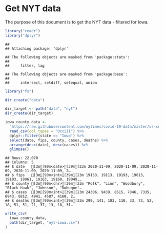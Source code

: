 Get NYT data
================

The purpose of this document is to get the NYT data - filtered for Iowa.

``` r
library("readr")
library("dplyr")
```

    ## 
    ## Attaching package: 'dplyr'

    ## The following objects are masked from 'package:stats':
    ## 
    ##     filter, lag

    ## The following objects are masked from 'package:base':
    ## 
    ##     intersect, setdiff, setequal, union

``` r
library("fs")
```

``` r
dir_create("data")

dir_target <- path("data", "nyt")
dir_create(dir_target)
```

``` r
iowa_county_data <- 
  "https://raw.githubusercontent.com/nytimes/covid-19-data/master/us-counties.csv" %>%
  read_csv(col_types = "Dcciii") %>%
  dplyr::filter(state == "Iowa") %>%
  select(date, fips, county, cases, deaths) %>%
  arrange(desc(date), desc(cases)) %>%
  glimpse()
```

    ## Rows: 22,070
    ## Columns: 5
    ## $ date   [3m[90m<date>[39m[23m 2020-11-09, 2020-11-09, 2020-11-09, 2020-11-09, 2020-11-09, 2…
    ## $ fips   [3m[90m<int>[39m[23m 19153, 19113, 19193, 19013, 19103, 19061, 19163, 19169, 19049,…
    ## $ county [3m[90m<chr>[39m[23m "Polk", "Linn", "Woodbury", "Black Hawk", "Johnson", "Dubuque"…
    ## $ cases  [3m[90m<int>[39m[23m 24306, 9439, 8515, 7846, 7335, 6943, 6812, 4941, 4587, 4160, 2…
    ## $ deaths [3m[90m<int>[39m[23m 299, 141, 103, 110, 33, 73, 52, 18, 51, 51, 21, 37, 13, 18, 31…

``` r
write_csv(
  iowa_county_data,
  path(dir_target, "nyt-iowa.csv")
)
```
